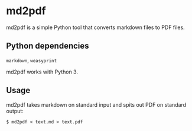 md2pdf
======

md2pdf is a simple Python tool that converts markdown files to PDF
files.


Python dependencies
-------------------

`markdown`, `weasyprint`

md2pdf works with Python 3.


Usage
-----

md2pdf takes markdown on standard input and spits out PDF on standard
output:

```
$ md2pdf < text.md > text.pdf
```
